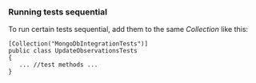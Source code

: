 ﻿### Running tests sequential

To run certain tests sequential, add them to the same _Collection_ like this:
```
[Collection("MongoDbIntegrationTests")]
public class UpdateObservationsTests
{
   ... //test methods ... 
}
```


